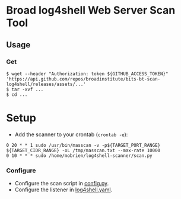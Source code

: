 # Broad log4shell Web Server Scan Tool

## Usage

### Get

```
$ wget --header "Authorization: token ${GITHUB_ACCESS_TOKEN}" 'https://api.github.com/repos/broadinstitute/bits-bt-scan-log4shell/releases/assets/...'
$ tar -xvf ...
$ cd ...
```

# Setup

- Add the scanner to your crontab (`crontab -e`):
```
0 20 * * 1 sudo /usr/bin/masscan -v -p${TARGET_PORT_RANGE} ${TARGET_CIDR_RANGE} -oL /tmp/masscan.txt --max-rate 10000
0 10 * * * sudo /home/mobrien/log4shell-scanner/scan.py
```

<!-- Not yet supported
```
# cp ./log4shell-scan/listener/log4shell-listener.service /etc/systemd/system/
# systemctl daemon-reload
# systemctl enable log4shell-listener.service
# systemctl start log4shell-listener.service
# systemctl status log4shell-listener.service
``` -->

### Configure

- Configure the scan script in [config.py](./log4shell-scan/scanner/config.py).
- Configure the listener in [log4shell.yaml](./log4shell-scan/listener/log4shell.yaml).

